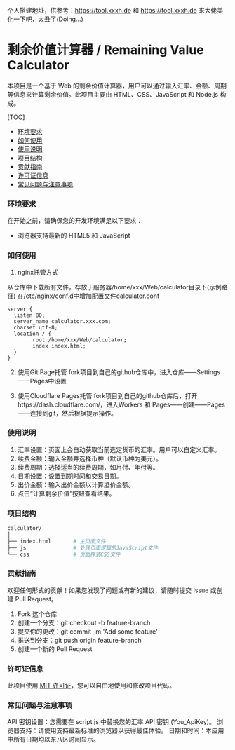 个人搭建地址，供参考：https://tool.xxxh.de 和 https://tool.xxxh.de
来大佬美化一下吧，太丑了(Doing...)

# 剩余价值计算器 / Remaining Value Calculator

本项目是一个基于 Web 的剩余价值计算器，用户可以通过输入汇率、金额、周期等信息来计算剩余价值。此项目主要由 HTML、CSS、JavaScript 和 Node.js 构成。

[TOC]
- [环境要求](###环境要求)
- [如何使用](###如何使用)
- [使用说明](###使用说明)
- [项目结构](###项目结构)
- [贡献指南](###贡献指南)
- [许可证信息](###许可证信息)
- [常见问题与注意事项](###常见问题与注意事项)

### 环境要求

在开始之前，请确保您的开发环境满足以下要求：

- 浏览器支持最新的 HTML5 和 JavaScript

### 如何使用

1. nginx托管方式

从仓库中下载所有文件，存放于服务器/home/xxx/Web/calculator目录下(示例路径)
在/etc/nginx/conf.d中增加配置文件calculator.conf
```
server {
  listen 80;
  server_name calculator.xxx.com;
  charset utf-8;
  location / {
        root /home/xxx/Web/calculator;
        index index.html;
  }
}
```
2. 使用Git Page托管
fork项目到自己的github仓库中，进入仓库——Settings——Pages中设置

3. 使用Cloudflare Pages托管
fork项目到自己的github仓库后，打开https://dash.cloudflare.com/，进入Workers 和 Pages——创建——Pages——连接到git，然后根据提示操作。

### 使用说明

1. 汇率设置：页面上会自动获取当前选定货币的汇率。用户可以自定义汇率。
2. 续费金额：输入金额并选择币种（默认币种为美元）。
3. 续费周期：选择适当的续费周期，如月付、年付等。
4. 日期设置：设置到期时间和交易日期。
5. 出价金额：输入出价金额以计算溢价金额。
6. 点击“计算剩余价值”按钮查看结果。

### 项目结构
```bash
calculator/
│
├── index.html       # 主页面文件
├── js               # 处理页面逻辑的JavaScript文件
└── css              # 页面样式CSS文件
```

### 贡献指南

欢迎任何形式的贡献！如果您发现了问题或有新的建议，请随时提交 Issue 或创建 Pull Request。
1. Fork 这个仓库
2. 创建一个分支：git checkout -b feature-branch
3. 提交你的更改：git commit -m 'Add some feature'
4. 推送到分支：git push origin feature-branch
5. 创建一个新的 Pull Request

### 许可证信息

此项目使用 [MIT 许可证](LICENSE)，您可以自由地使用和修改项目代码。

### 常见问题与注意事项

API 密钥设置：您需要在 script.js 中替换您的汇率 API 密钥 (You_ApiKey)。
浏览器支持：请使用支持最新标准的浏览器以获得最佳体验。
日期和时间：本应用中所有日期均以东八区时间显示。
